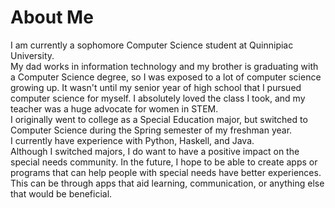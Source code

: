 # About Me
I am currently a sophomore Computer Science student at Quinnipiac University.
<br />
My dad works in information technology and my brother is graduating with a Computer Science degree, so I was exposed to a lot of computer science growing up. It wasn't until my senior year of high school that I pursued computer science for myself. I absolutely loved the class I took, and my teacher was a huge advocate for women in STEM.
<br />
I originally went to college as a Special Education major, but switched to Computer Science during the Spring semester of my freshman year.
<br />
I currently have experience with Python, Haskell, and Java.
<br />
Although I switched majors, I do want to have a positive impact on the special needs community. In the future, I hope to be able to create apps or programs that can help people with special needs have better experiences. This can be through apps that aid learning, communication, or anything else that would be beneficial.

